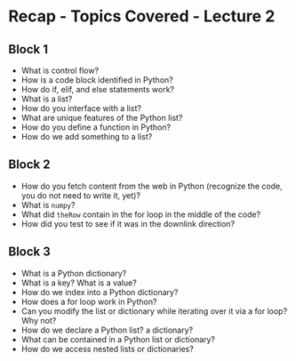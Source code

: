 # Recap - Topics Covered - Lecture 2

## Block 1 

* What is control flow?
* How is a code block identified in Python?
* How do if, elif, and else statements work?
* What is a list?
* How do you interface with a list?
* What are unique features of the Python list?
* How do you define a function in Python?
* How do we add something to a list?

## Block 2 

* How do you fetch content from the web in Python (recognize the code, you do not need to write it, yet)?
* What is `numpy`?
* What did `theRow` contain in the for loop in the middle of the code?
* How did you test to see if it was in the downlink direction?

## Block 3

* What is a Python dictionary?
* What is a key? What is a value?
* How do we index into a Python dictionary?
* How does a for loop work in Python?
* Can you modify the list or dictionary while iterating over it via a for loop? Why not?
* How do we declare a Python list? a dictionary?
* What can be contained in a Python list or dictionary?
* How do we access nested lists or dictionaries?

